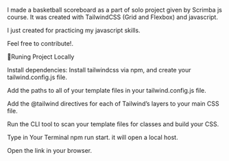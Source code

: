 I made a basketball scoreboard as a part of solo project given by Scrimba js course. It was created with TailwindCSS (Grid and Flexbox) and javascript.

I just created for practicing my javascript skills.

Feel free to contribute!.


🎃Runing Project Locally

Install dependencies: Install tailwindcss via npm, and create your tailwind.config.js file.

Add the paths to all of your template files in your tailwind.config.js file.

Add the @tailwind directives for each of Tailwind’s layers to your main CSS file.

Run the CLI tool to scan your template files for classes and build your CSS.

Type in Your Terminal npm run start. it will open a local host.

Open the link in your browser.
